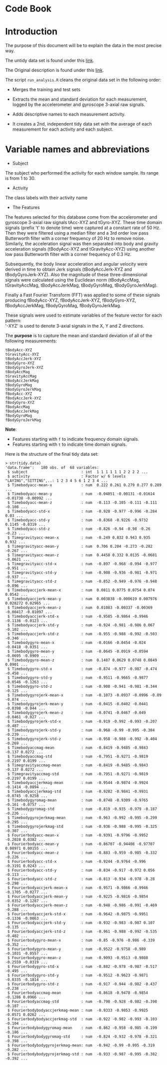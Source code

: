 Code Book
========================

# Introduction

The purpose of this document will be to explain the data in the most precise way.

The untidy data set is found under this [link](https://d396qusza40orc.cloudfront.net/getdata%2Fprojectfiles%2FUCI%20HAR%20Dataset.zip).

The Original description is found under this [link](http://archive.ics.uci.edu/ml/datasets/Human+Activity+Recognition+Using+Smartphones).

The script `run_analysis.R` cleans the original data set in the following order:

* Merges the training and test sets

* Extracts the mean and standard deviation for each measurement, logged by the accelerometer and gyroscope 3-axial raw signals.

* Adds descriptive names to each measurement activity.

* It creates a 2nd, independent tidy data set with the average of each measurement for each activity and each subject.

# Variable names and abbreviations

* Subject

The subject who performed the activity for each window sample. Its range is from 1 to 30. 

* Activity

The class labels with their activity name

* The Features

The features selected for this database come from the accelerometer and gyroscope 3-axial raw signals tAcc-XYZ and tGyro-XYZ. These time domain signals (prefix 't' to denote time) were captured at a constant rate of 50 Hz. Then they were filtered using a median filter and a 3rd order low pass Butterworth filter with a corner frequency of 20 Hz to remove noise. Similarly, the acceleration signal was then separated into body and gravity acceleration signals (tBodyAcc-XYZ and tGravityAcc-XYZ) using another low pass Butterworth filter with a corner frequency of 0.3 Hz. 

Subsequently, the body linear acceleration and angular velocity were derived in time to obtain Jerk signals (tBodyAccJerk-XYZ and tBodyGyroJerk-XYZ). Also the magnitude of these three-dimensional signals were calculated using the Euclidean norm (tBodyAccMag, tGravityAccMag, tBodyAccJerkMag, tBodyGyroMag, tBodyGyroJerkMag). 

Finally a Fast Fourier Transform (FFT) was applied to some of these signals producing fBodyAcc-XYZ, fBodyAccJerk-XYZ, fBodyGyro-XYZ, fBodyAccJerkMag, fBodyGyroMag, fBodyGyroJerkMag.  

These signals were used to estimate variables of the feature vector for each pattern:  
'-XYZ' is used to denote 3-axial signals in the X, Y and Z directions.

The **purpose** is to capture the mean and standard deviation of all of the following measurements:

```
tBodyAcc-XYZ
tGravityAcc-XYZ
tBodyAccJerk-XYZ
tBodyGyro-XYZ
tBodyGyroJerk-XYZ
tBodyAccMag
tGravityAccMag
tBodyAccJerkMag
tBodyGyroMag
tBodyGyroJerkMag
fBodyAcc-XYZ
fBodyAccJerk-XYZ
fBodyGyro-XYZ
fBodyAccMag
fBodyAccJerkMag
fBodyGyroMag
fBodyGyroJerkMag
```

**Note**:
* Features starting with `f` to indicate frequency domain signals.
* Features starting with `t` to indicate time domain signals.

Here is the structure of the final tidy data set:

```
> str(tidy.data)
'data.frame':   180 obs. of  68 variables:
 $ subject                        : int  1 1 1 1 1 1 2 2 2 2 ...
 $ activity                       : Factor w/ 6 levels "LAYING","SITTING",..: 1 2 3 4 5 6 1 2 3 4 ...
 $ Timebodyacc-mean-x             : num  0.222 0.261 0.279 0.277 0.289 ...
 $ Timebodyacc-mean-y             : num  -0.04051 -0.00131 -0.01614 -0.01738 -0.00992 ...
 $ Timebodyacc-mean-z             : num  -0.113 -0.105 -0.111 -0.111 -0.108 ...
 $ Timebodyacc-std-x              : num  -0.928 -0.977 -0.996 -0.284 0.03 ...
 $ Timebodyacc-std-y              : num  -0.8368 -0.9226 -0.9732 0.1145 -0.0319 ...
 $ Timebodyacc-std-z              : num  -0.826 -0.94 -0.98 -0.26 -0.23 ...
 $ Timegravityacc-mean-x          : num  -0.249 0.832 0.943 0.935 0.932 ...
 $ Timegravityacc-mean-y          : num  0.706 0.204 -0.273 -0.282 -0.267 ...
 $ Timegravityacc-mean-z          : num  0.4458 0.332 0.0135 -0.0681 -0.0621 ...
 $ Timegravityacc-std-x           : num  -0.897 -0.968 -0.994 -0.977 -0.951 ...
 $ Timegravityacc-std-y           : num  -0.908 -0.936 -0.981 -0.971 -0.937 ...
 $ Timegravityacc-std-z           : num  -0.852 -0.949 -0.976 -0.948 -0.896 ...
 $ Timebodyaccjerk-mean-x         : num  0.0811 0.0775 0.0754 0.074 0.0542 ...
 $ Timebodyaccjerk-mean-y         : num  0.003838 -0.000619 0.007976 0.028272 0.02965 ...
 $ Timebodyaccjerk-mean-z         : num  0.01083 -0.00337 -0.00369 -0.00417 -0.01097 ...
 $ Timebodyaccjerk-std-x          : num  -0.9585 -0.9864 -0.9946 -0.1136 -0.0123 ...
 $ Timebodyaccjerk-std-y          : num  -0.924 -0.981 -0.986 0.067 -0.102 ...
 $ Timebodyaccjerk-std-z          : num  -0.955 -0.988 -0.992 -0.503 -0.346 ...
 $ Timebodygyro-mean-x            : num  -0.0166 -0.0454 -0.024 -0.0418 -0.0351 ...
 $ Timebodygyro-mean-y            : num  -0.0645 -0.0919 -0.0594 -0.0695 -0.0909 ...
 $ Timebodygyro-mean-z            : num  0.1487 0.0629 0.0748 0.0849 0.0901 ...
 $ Timebodygyro-std-x             : num  -0.874 -0.977 -0.987 -0.474 -0.458 ...
 $ Timebodygyro-std-y             : num  -0.9511 -0.9665 -0.9877 -0.0546 -0.1263 ...
 $ Timebodygyro-std-z             : num  -0.908 -0.941 -0.981 -0.344 -0.125 ...
 $ Timebodygyrojerk-mean-x        : num  -0.1073 -0.0937 -0.0996 -0.09 -0.074 ...
 $ Timebodygyrojerk-mean-y        : num  -0.0415 -0.0402 -0.0441 -0.0398 -0.044 ...
 $ Timebodygyrojerk-mean-z        : num  -0.0741 -0.0467 -0.049 -0.0461 -0.027 ...
 $ Timebodygyrojerk-std-x         : num  -0.919 -0.992 -0.993 -0.207 -0.487 ...
 $ Timebodygyrojerk-std-y         : num  -0.968 -0.99 -0.995 -0.304 -0.239 ...
 $ Timebodygyrojerk-std-z         : num  -0.958 -0.988 -0.992 -0.404 -0.269 ...
 $ Timebodyaccmag-mean            : num  -0.8419 -0.9485 -0.9843 -0.137 0.0272 ...
 $ Timebodyaccmag-std             : num  -0.7951 -0.9271 -0.9819 -0.2197 0.0199 ...
 $ Timegravityaccmag-mean         : num  -0.8419 -0.9485 -0.9843 -0.137 0.0272 ...
 $ Timegravityaccmag-std          : num  -0.7951 -0.9271 -0.9819 -0.2197 0.0199 ...
 $ Timebodyaccjerkmag-mean        : num  -0.9544 -0.9874 -0.9924 -0.1414 -0.0894 ...
 $ Timebodyaccjerkmag-std         : num  -0.9282 -0.9841 -0.9931 -0.0745 -0.0258 ...
 $ Timebodygyromag-mean           : num  -0.8748 -0.9309 -0.9765 -0.161 -0.0757 ...
 $ Timebodygyromag-std            : num  -0.819 -0.935 -0.979 -0.187 -0.226 ...
 $ Timebodygyrojerkmag-mean       : num  -0.963 -0.992 -0.995 -0.299 -0.295 ...
 $ Timebodygyrojerkmag-std        : num  -0.936 -0.988 -0.995 -0.325 -0.307 ...
 $ Fourierbodyacc-mean-x          : num  -0.9391 -0.9796 -0.9952 -0.2028 0.0382 ...
 $ Fourierbodyacc-mean-y          : num  -0.86707 -0.94408 -0.97707 0.08971 0.00155 ...
 $ Fourierbodyacc-mean-z          : num  -0.883 -0.959 -0.985 -0.332 -0.226 ...
 $ Fourierbodyacc-std-x           : num  -0.9244 -0.9764 -0.996 -0.3191 0.0243 ...
 $ Fourierbodyacc-std-y           : num  -0.834 -0.917 -0.972 0.056 -0.113 ...
 $ Fourierbodyacc-std-z           : num  -0.813 -0.934 -0.978 -0.28 -0.298 ...
 $ Fourierbodyaccjerk-mean-x      : num  -0.9571 -0.9866 -0.9946 -0.1705 -0.0277 ...
 $ Fourierbodyaccjerk-mean-y      : num  -0.9225 -0.9816 -0.9854 -0.0352 -0.1287 ...
 $ Fourierbodyaccjerk-mean-z      : num  -0.948 -0.986 -0.991 -0.469 -0.288 ...
 $ Fourierbodyaccjerk-std-x       : num  -0.9642 -0.9875 -0.9951 -0.1336 -0.0863 ...
 $ Fourierbodyaccjerk-std-y       : num  -0.932 -0.983 -0.987 0.107 -0.135 ...
 $ Fourierbodyaccjerk-std-z       : num  -0.961 -0.988 -0.992 -0.535 -0.402 ...
 $ Fourierbodygyro-mean-x         : num  -0.85 -0.976 -0.986 -0.339 -0.352 ...
 $ Fourierbodygyro-mean-y         : num  -0.9522 -0.9758 -0.989 -0.1031 -0.0557 ...
 $ Fourierbodygyro-mean-z         : num  -0.9093 -0.9513 -0.9808 -0.2559 -0.0319 ...
 $ Fourierbodygyro-std-x          : num  -0.882 -0.978 -0.987 -0.517 -0.495 ...
 $ Fourierbodygyro-std-y          : num  -0.9512 -0.9623 -0.9871 -0.0335 -0.1814 ...
 $ Fourierbodygyro-std-z          : num  -0.917 -0.944 -0.982 -0.437 -0.238 ...
 $ Fourierbodyaccmag-mean         : num  -0.8618 -0.9478 -0.9854 -0.1286 0.0966 ...
 $ Fourierbodyaccmag-std          : num  -0.798 -0.928 -0.982 -0.398 -0.187 ...
 $ Fourierbodybodyaccjerkmag-mean : num  -0.9333 -0.9853 -0.9925 -0.0571 0.0262 ...
 $ Fourierbodybodyaccjerkmag-std  : num  -0.922 -0.982 -0.993 -0.103 -0.104 ...
 $ Fourierbodybodygyromag-mean    : num  -0.862 -0.958 -0.985 -0.199 -0.186 ...
 $ Fourierbodybodygyromag-std     : num  -0.824 -0.932 -0.978 -0.321 -0.398 ...
 $ Fourierbodybodygyrojerkmag-mean: num  -0.942 -0.99 -0.995 -0.319 -0.282 ...
 $ Fourierbodybodygyrojerkmag-std : num  -0.933 -0.987 -0.995 -0.382 -0.392 ...
```